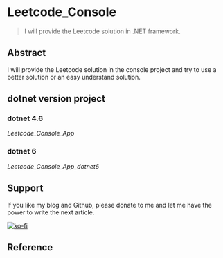 # Leetcode_Console
> I will provide the Leetcode solution in .NET framework.

## Abstract
I will provide the Leetcode solution in the console project and try to use a better solution or an easy understand solution.

## dotnet version project

### dotnet 4.6

*Leetcode_Console_App*

### dotnet 6

*Leetcode_Console_App_dotnet6*

## Support
If you like my blog and Github, please donate to me and let me have the power to write the next article.

[![ko-fi](https://www.ko-fi.com/img/githubbutton_sm.svg)](https://ko-fi.com/F1F82YR41)

## Reference
